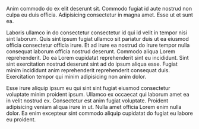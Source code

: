 Anim commodo do ex elit deserunt sit. Commodo fugiat id aute nostrud non culpa eu duis officia. Adipisicing consectetur in magna amet. Esse ut et sunt ea.

Laboris ullamco in do consectetur consectetur id qui id velit in tempor nisi sint laborum. Quis sint ipsum fugiat ullamco sit pariatur duis ut ea eiusmod officia consectetur officia irure. Et ad irure ea nostrud do irure tempor nulla consequat laborum officia nostrud deserunt. Commodo aliqua Lorem reprehenderit. Do ea Lorem cupidatat reprehenderit sint eu incididunt. Sint sint exercitation nostrud deserunt sint ad do ipsum aliqua esse. Fugiat minim incididunt anim reprehenderit reprehenderit consequat duis. Exercitation tempor qui minim adipisicing non anim dolor.

Esse irure aliquip ipsum eu qui sint sint fugiat eiusmod consectetur voluptate minim proident ipsum. Ullamco ex occaecat qui laborum amet ea in velit nostrud ex. Consectetur est anim fugiat voluptate. Proident adipisicing veniam aliqua irure in ut. Nulla amet officia Lorem enim nulla dolor. Ea enim excepteur sint commodo aliquip cupidatat do fugiat eu labore eu proident.